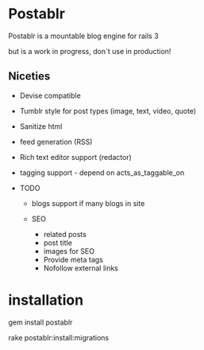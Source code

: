 # Postablr

Postablr is a mountable blog engine for rails 3

but is a work in progress, don´t use in production!

## Niceties

+ Devise compatible
+ Tumblr style for post types (image, text, video, quote)
+ Sanitize html
+ feed generation (RSS)
+ Rich text editor support (redactor)
+ tagging support - depend on acts_as_taggable_on


+ TODO
  + blogs support if many blogs in site

  + SEO
    + related posts
    + post title
    + images for SEO
    + Provide meta tags
    + Nofollow external links

# installation

gem install postablr

rake postablr:install:migrations